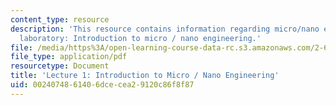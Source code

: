 ```yaml
---
content_type: resource
description: 'This resource contains information regarding micro/nano engineering
  laboratory: Introduction to micro / nano engineering.'
file: /media/https%3A/open-learning-course-data-rc.s3.amazonaws.com/2-674-micro-nano-engineering-laboratory-spring-2016/0024074861406dcecea29120c86f8f87_MIT2_674S16_Lec1Introductn.pdf
file_type: application/pdf
resourcetype: Document
title: 'Lecture 1: Introduction to Micro / Nano Engineering'
uid: 00240748-6140-6dce-cea2-9120c86f8f87
---
```

